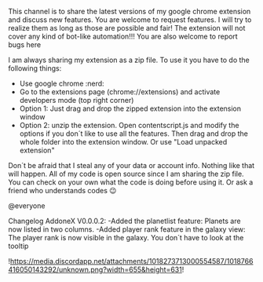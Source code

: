 This channel is to share the latest versions of my google chrome extension and discuss new features. You are welcome to request features. I will try to realize them as long as those are possible and fair! The extension will not cover any kind of bot-like automation!!!
You are also welcome to report bugs here

I am always sharing my extension as a zip file. To use it you have to do the following things:

- Use google chrome :nerd: 
- Go to the extensions page (chrome://extensions) and activate developers mode (top right corner)
- Option 1: Just drag and drop the zipped extension into the extension window
- Option 2: unzip the extension. Open contentscript.js and modify the options if you don´t like to use all the features. Then drag and drop the whole folder into the extension window. Or use "Load unpacked extension"

Don´t be afraid that I steal any of your data or account info. Nothing like that will happen. All of my code is open source since I am sharing the zip file. You can check on your own what the code is doing before using it. Or ask a friend who understands codes :wink:

@everyone 

Changelog AddoneX V0.0.0.2:
-Added the planetlist feature: Planets are now listed in two columns.
-Added player rank feature in the galaxy view: The player rank is now visible in the galaxy. You don´t have to look at the tooltip

!https://media.discordapp.net/attachments/1018273713000554587/1018766416050143292/unknown.png?width=655&height=631!
